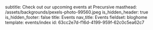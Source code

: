 subtitle: Check out our upcoming events at Precursive
masthead: /assets/backgrounds/pexels-photo-99560.jpeg
is_hidden_header: true
is_hidden_footer: false
title: Events
nav_title: Events
fieldset: bloghome
template: events/index
id: 63cc2e7d-f16d-4199-959f-62c0c5ea62c7
